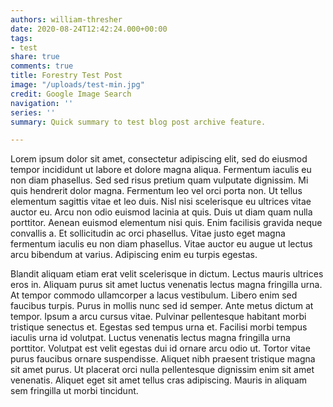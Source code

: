 ```yaml
---
authors: william-thresher
date: 2020-08-24T12:42:24.000+00:00
tags:
- test
share: true
comments: true
title: Forestry Test Post
image: "/uploads/test-min.jpg"
credit: Google Image Search
navigation: ''
series: ''
summary: Quick summary to test blog post archive feature.

---
```

Lorem ipsum dolor sit amet, consectetur adipiscing elit, sed do eiusmod tempor incididunt ut labore et dolore magna aliqua. Fermentum iaculis eu non diam phasellus. Sed sed risus pretium quam vulputate dignissim. Mi quis hendrerit dolor magna. Fermentum leo vel orci porta non. Ut tellus elementum sagittis vitae et leo duis. Nisl nisi scelerisque eu ultrices vitae auctor eu. Arcu non odio euismod lacinia at quis. Duis ut diam quam nulla porttitor. Aenean euismod elementum nisi quis. Enim facilisis gravida neque convallis a. Et sollicitudin ac orci phasellus. Vitae justo eget magna fermentum iaculis eu non diam phasellus. Vitae auctor eu augue ut lectus arcu bibendum at varius. Adipiscing enim eu turpis egestas.

Blandit aliquam etiam erat velit scelerisque in dictum. Lectus mauris ultrices eros in. Aliquam purus sit amet luctus venenatis lectus magna fringilla urna. At tempor commodo ullamcorper a lacus vestibulum. Libero enim sed faucibus turpis. Purus in mollis nunc sed id semper. Ante metus dictum at tempor. Ipsum a arcu cursus vitae. Pulvinar pellentesque habitant morbi tristique senectus et. Egestas sed tempus urna et. Facilisi morbi tempus iaculis urna id volutpat. Luctus venenatis lectus magna fringilla urna porttitor. Volutpat est velit egestas dui id ornare arcu odio ut. Tortor vitae purus faucibus ornare suspendisse. Aliquet nibh praesent tristique magna sit amet purus. Ut placerat orci nulla pellentesque dignissim enim sit amet venenatis. Aliquet eget sit amet tellus cras adipiscing. Mauris in aliquam sem fringilla ut morbi tincidunt.
